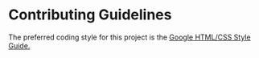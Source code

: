 Contributing Guidelines
=======================

The preferred coding style for this project is the [Google HTML/CSS Style
Guide.](https://google.github.io/styleguide/htmlcssguide.html)

